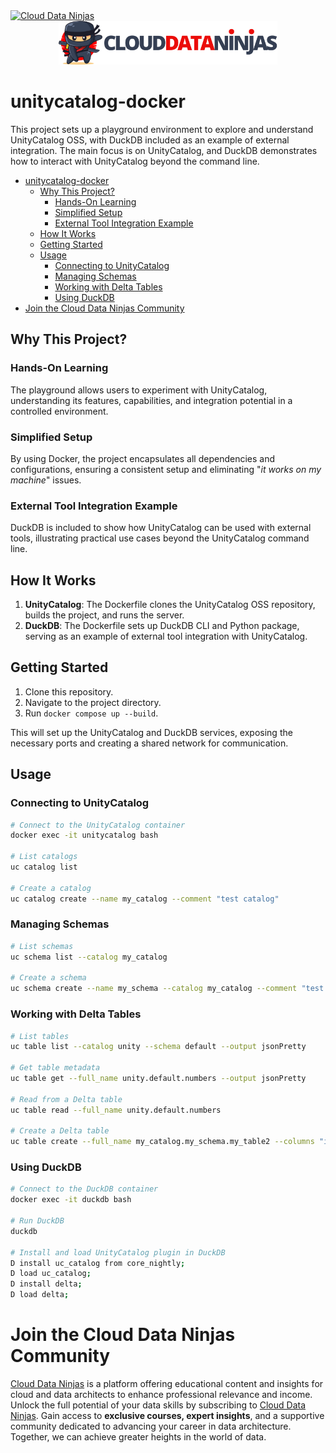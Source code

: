 <div class="social_links">
    <a href="https://www.clouddataninjas.com"><img src="https://img.shields.io/website?down_color=red&down_message=down&label=clouddataninjas.com&up_color=46C018&url=https%3A%2F%2Fwww.clouddataninjas.com&style=for-the-badge" alt="Cloud Data Ninjas"></a>        
</div> 

<div style="display: flex; align-items: center; justify-content: center;">  
  <a href="https://www.clouddataninjas.com">
          <img src="https://raw.githubusercontent.com/enriquecatala/enriquecatala.github.io/master/img/CLOUDDATANINJAS.png" 
          alt="Cloud Data Ninjas" 
          style="min-height: 50px; max-height: 70px; min-width: 250px "/>
  </a>
</div>


# unitycatalog-docker

This project sets up a playground environment to explore and understand UnityCatalog OSS, with DuckDB included as an example of external integration. The main focus is on UnityCatalog, and DuckDB demonstrates how to interact with UnityCatalog beyond the command line.

- [unitycatalog-docker](#unitycatalog-docker)
  - [Why This Project?](#why-this-project)
    - [Hands-On Learning](#hands-on-learning)
    - [Simplified Setup](#simplified-setup)
    - [External Tool Integration Example](#external-tool-integration-example)
  - [How It Works](#how-it-works)
  - [Getting Started](#getting-started)
  - [Usage](#usage)
    - [Connecting to UnityCatalog](#connecting-to-unitycatalog)
    - [Managing Schemas](#managing-schemas)
    - [Working with Delta Tables](#working-with-delta-tables)
    - [Using DuckDB](#using-duckdb)
- [Join the Cloud Data Ninjas Community](#join-the-cloud-data-ninjas-community)


## Why This Project?

### Hands-On Learning

The playground allows users to experiment with UnityCatalog, understanding its features, capabilities, and integration potential in a controlled environment.

### Simplified Setup

By using Docker, the project encapsulates all dependencies and configurations, ensuring a consistent setup and eliminating "_it works on my machine_" issues.

### External Tool Integration Example

DuckDB is included to show how UnityCatalog can be used with external tools, illustrating practical use cases beyond the UnityCatalog command line.

## How It Works

1. **UnityCatalog**: The Dockerfile clones the UnityCatalog OSS repository, builds the project, and runs the server.
2. **DuckDB**: The Dockerfile sets up DuckDB CLI and Python package, serving as an example of external tool integration with UnityCatalog.

## Getting Started

1. Clone this repository.
2. Navigate to the project directory.
3. Run `docker compose up --build`.

This will set up the UnityCatalog and DuckDB services, exposing the necessary ports and creating a shared network for communication.

## Usage

### Connecting to UnityCatalog

```bash
# Connect to the UnityCatalog container
docker exec -it unitycatalog bash

# List catalogs
uc catalog list

# Create a catalog
uc catalog create --name my_catalog --comment "test catalog"
```

### Managing Schemas

```bash
# List schemas
uc schema list --catalog my_catalog

# Create a schema
uc schema create --name my_schema --catalog my_catalog --comment "test schema"
```

### Working with Delta Tables

```bash
# List tables
uc table list --catalog unity --schema default --output jsonPretty

# Get table metadata
uc table get --full_name unity.default.numbers --output jsonPretty

# Read from a Delta table
uc table read --full_name unity.default.numbers

# Create a Delta table
uc table create --full_name my_catalog.my_schema.my_table2 --columns "id INT, name STRING" --storage_location "/app/etc/data/external/my_catalog/tables/"
```

### Using DuckDB

```bash
# Connect to the DuckDB container
docker exec -it duckdb bash

# Run DuckDB
duckdb

# Install and load UnityCatalog plugin in DuckDB
D install uc_catalog from core_nightly;
D load uc_catalog;
D install delta;
D load delta;
```

# Join the Cloud Data Ninjas Community
[Cloud Data Ninjas](https://www.clouddataninjas.com/) is a platform offering educational content and insights for cloud and data architects to enhance professional relevance and income. Unlock the full potential of your data skills by subscribing to [Cloud Data Ninjas](https://www.clouddataninjas.com/). Gain access to **exclusive courses, expert insights**, and a supportive community dedicated to advancing your career in data architecture. Together, we can achieve greater heights in the world of data.